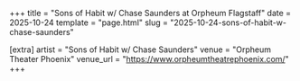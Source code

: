 +++
title = "Sons of Habit w/ Chase Saunders at Orpheum Flagstaff"
date = 2025-10-24
template = "page.html"
slug = "2025-10-24-sons-of-habit-w-chase-saunders"

[extra]
artist = "Sons of Habit w/ Chase Saunders"
venue = "Orpheum Theater Phoenix"
venue_url = "https://www.orpheumtheatrephoenix.com/"
+++
